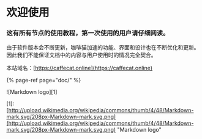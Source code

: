# 欢迎使用

### 这有所有节点的使用教程，第一次使用的用户请仔细阅读。

由于软件版本会不断更新，咖啡猫加速的功能、界面和设计也在不断优化和更新。因此我们不能保证文档中的内容与用户使用时的情况完全契合。

本站域名：[https://caffecat.online](https://caffecat.online)

{% page-ref page="doc/" %}

!\[Markdown logo\]\[1\]

\[1\]: [http://upload.wikimedia.org/wikipedia/commons/thumb/4/48/Markdown-mark.svg/208px-Markdown-mark.svg.png](http://upload.wikimedia.org/wikipedia/commons/thumb/4/48/Markdown-mark.svg/208px-Markdown-mark.svg.png) "Markdown logo"

